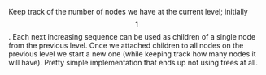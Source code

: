 Keep track of the number of nodes we have at the current level; initially $$1$$.  Each next increasing sequence can be used as children of a single node from the previous level.  Once we attached children to all nodes on the previous level we start a new one (while keeping track how many nodes it will have).  Pretty simple implementation that ends up not using trees at all.

